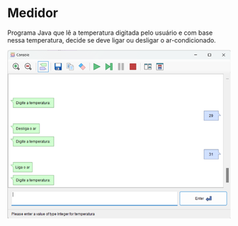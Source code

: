# Medidor
Programa Java que lê a temperatura digitada pelo usuário e com base nessa temperatura, decide se deve ligar ou desligar o ar-condicionado.

![Alt text](image.png)